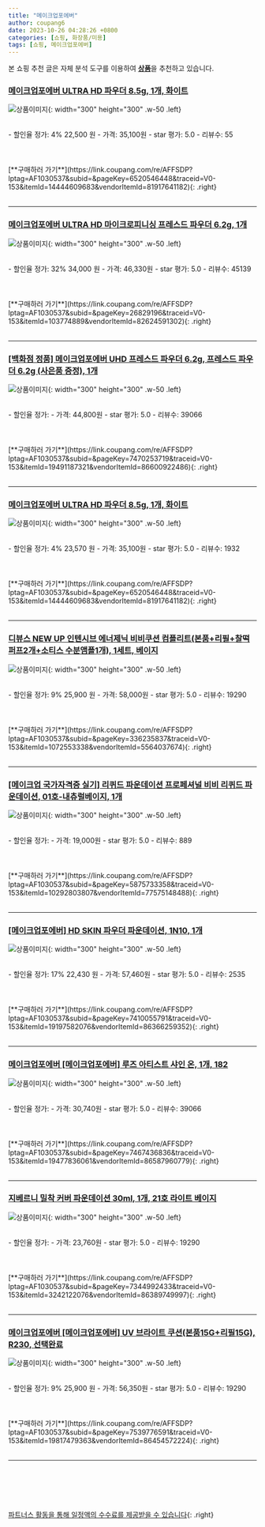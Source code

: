 ```yaml
---
title: "메이크업포에버"
author: coupang6
date: 2023-10-26 04:28:26 +0800
categories: [쇼핑, 화장품/미용]
tags: [쇼핑, 메이크업포에버]
---
```


본 쇼핑 추천 글은 자체 분석 도구를 이용하여 [**상품**](https://link.coupang.com/a/bao1ui)을 추천하고 있습니다.

### [메이크업포에버 ULTRA HD 파우더 8.5g, 1개, 화이트](https://link.coupang.com/re/AFFSDP?lptag=AF1030537&subid=&pageKey=6520546448&traceid=V0-153&itemId=14444609683&vendorItemId=81917641182)

![상품이미지](https://thumbnail8.coupangcdn.com/thumbnails/remote/230x230ex/image/vendor_inventory/31a7/c95f21471d43c76218dca943e65c29f2e4a275bdd5e4fb9f322eecfe7849.JPG){: width="300" height="300" .w-50 .left}


<br>
- 할인율 정가: 4%  22,500   원
- 가격: 35,100원
- star 평가: 5.0
- 리뷰수: 55
<br>
<br>
<br>
<br>
[**구매하러 가기**](https://link.coupang.com/re/AFFSDP?lptag=AF1030537&subid=&pageKey=6520546448&traceid=V0-153&itemId=14444609683&vendorItemId=81917641182){: .right}
<br>
<br>

---

### [메이크업포에버 ULTRA HD 마이크로피니싱 프레스드 파우더 6.2g, 1개](https://link.coupang.com/re/AFFSDP?lptag=AF1030537&subid=&pageKey=26829196&traceid=V0-153&itemId=103774889&vendorItemId=82624591302)

![상품이미지](https://thumbnail7.coupangcdn.com/thumbnails/remote/230x230ex/image/vendor_inventory/38e0/bfe95aac8b91e9bc9de9b0330532bcec1c905f6ba1401220db5e7f3b3eba.jpg){: width="300" height="300" .w-50 .left}


<br>
- 할인율 정가: 32%  34,000   원
- 가격: 46,330원
- star 평가: 5.0
- 리뷰수: 45139
<br>
<br>
<br>
<br>
[**구매하러 가기**](https://link.coupang.com/re/AFFSDP?lptag=AF1030537&subid=&pageKey=26829196&traceid=V0-153&itemId=103774889&vendorItemId=82624591302){: .right}
<br>
<br>

---

### [[백화점 정품] 메이크업포에버 UHD 프레스드 파우더 6.2g, 프레스드 파우더 6.2g (사은품 증정), 1개](https://link.coupang.com/re/AFFSDP?lptag=AF1030537&subid=&pageKey=7470253719&traceid=V0-153&itemId=19491187321&vendorItemId=86600922486)

![상품이미지](https://thumbnail8.coupangcdn.com/thumbnails/remote/230x230ex/image/vendor_inventory/6434/ba9647940dca1fc3aa5ad4a48e1fd1c5a0b7612e7abd6eb53f59a887d4e7.jpg){: width="300" height="300" .w-50 .left}


<br>
- 할인율 정가: 
- 가격: 44,800원
- star 평가: 5.0
- 리뷰수: 39066
<br>
<br>
<br>
<br>
[**구매하러 가기**](https://link.coupang.com/re/AFFSDP?lptag=AF1030537&subid=&pageKey=7470253719&traceid=V0-153&itemId=19491187321&vendorItemId=86600922486){: .right}
<br>
<br>

---

### [메이크업포에버 ULTRA HD 파우더 8.5g, 1개, 화이트](https://link.coupang.com/re/AFFSDP?lptag=AF1030537&subid=&pageKey=6520546448&traceid=V0-153&itemId=14444609683&vendorItemId=81917641182)

![상품이미지](https://thumbnail8.coupangcdn.com/thumbnails/remote/230x230ex/image/vendor_inventory/31a7/c95f21471d43c76218dca943e65c29f2e4a275bdd5e4fb9f322eecfe7849.JPG){: width="300" height="300" .w-50 .left}


<br>
- 할인율 정가: 4%  23,570   원
- 가격: 35,100원
- star 평가: 5.0
- 리뷰수: 1932
<br>
<br>
<br>
<br>
[**구매하러 가기**](https://link.coupang.com/re/AFFSDP?lptag=AF1030537&subid=&pageKey=6520546448&traceid=V0-153&itemId=14444609683&vendorItemId=81917641182){: .right}
<br>
<br>

---

### [디뷰스 NEW UP 인텐시브 에너제닉 비비쿠션 컴플리트(본품+리필+찰떡퍼프2개+소티스 수분앰플1개), 1세트, 베이지](https://link.coupang.com/re/AFFSDP?lptag=AF1030537&subid=&pageKey=336235837&traceid=V0-153&itemId=1072553338&vendorItemId=5564037674)

![상품이미지](https://thumbnail9.coupangcdn.com/thumbnails/remote/230x230ex/image/vendor_inventory/b2b9/9e44492305a64c721c9348f748e74f4cf7a9b1ca07cf99408bb3d004da93.jpg){: width="300" height="300" .w-50 .left}


<br>
- 할인율 정가: 9%  25,900   원
- 가격: 58,000원
- star 평가: 5.0
- 리뷰수: 19290
<br>
<br>
<br>
<br>
[**구매하러 가기**](https://link.coupang.com/re/AFFSDP?lptag=AF1030537&subid=&pageKey=336235837&traceid=V0-153&itemId=1072553338&vendorItemId=5564037674){: .right}
<br>
<br>

---

### [[메이크업 국가자격증 실기] 리퀴드 파운데이션 프로페셔널 비비 리퀴드 파운데이션, 01호-내츄럴베이지, 1개](https://link.coupang.com/re/AFFSDP?lptag=AF1030537&subid=&pageKey=5875733358&traceid=V0-153&itemId=10292803807&vendorItemId=77575148488)

![상품이미지](https://thumbnail10.coupangcdn.com/thumbnails/remote/230x230ex/image/vendor_inventory/8f17/ad4794878ef3a221d7374986f8e571048d93f56dd0d08f37fc63d031e8bc.jpg){: width="300" height="300" .w-50 .left}


<br>
- 할인율 정가: 
- 가격: 19,000원
- star 평가: 5.0
- 리뷰수: 889
<br>
<br>
<br>
<br>
[**구매하러 가기**](https://link.coupang.com/re/AFFSDP?lptag=AF1030537&subid=&pageKey=5875733358&traceid=V0-153&itemId=10292803807&vendorItemId=77575148488){: .right}
<br>
<br>

---

### [[메이크업포에버] HD SKIN 파우더 파운데이션, 1N10, 1개](https://link.coupang.com/re/AFFSDP?lptag=AF1030537&subid=&pageKey=7410055791&traceid=V0-153&itemId=19197582076&vendorItemId=86366259352)

![상품이미지](https://thumbnail6.coupangcdn.com/thumbnails/remote/230x230ex/image/vendor_inventory/24f0/907ba0b9a2fada2b89af4faee6542ea9b2bf1595f4d9252f47767900cb32.jpg){: width="300" height="300" .w-50 .left}


<br>
- 할인율 정가: 17%  22,430   원
- 가격: 57,460원
- star 평가: 5.0
- 리뷰수: 2535
<br>
<br>
<br>
<br>
[**구매하러 가기**](https://link.coupang.com/re/AFFSDP?lptag=AF1030537&subid=&pageKey=7410055791&traceid=V0-153&itemId=19197582076&vendorItemId=86366259352){: .right}
<br>
<br>

---

### [메이크업포에버 [메이크업포에버] 루즈 아티스트 샤인 온, 1개, 182](https://link.coupang.com/re/AFFSDP?lptag=AF1030537&subid=&pageKey=7467436836&traceid=V0-153&itemId=19477836061&vendorItemId=86587960779)

![상품이미지](https://thumbnail10.coupangcdn.com/thumbnails/remote/230x230ex/image/vendor_inventory/9f84/1d20d746761c3ec70b072e3848de6cc6b804c784fca573b8b3f11df9fe34.jpg){: width="300" height="300" .w-50 .left}


<br>
- 할인율 정가: 
- 가격: 30,740원
- star 평가: 5.0
- 리뷰수: 39066
<br>
<br>
<br>
<br>
[**구매하러 가기**](https://link.coupang.com/re/AFFSDP?lptag=AF1030537&subid=&pageKey=7467436836&traceid=V0-153&itemId=19477836061&vendorItemId=86587960779){: .right}
<br>
<br>

---

### [지베르니 밀착 커버 파운데이션 30ml, 1개, 21호 라이트 베이지](https://link.coupang.com/re/AFFSDP?lptag=AF1030537&subid=&pageKey=7344992433&traceid=V0-153&itemId=3242122076&vendorItemId=86389749997)

![상품이미지](https://thumbnail10.coupangcdn.com/thumbnails/remote/230x230ex/image/retail/images/2023/06/26/17/6/a9f51ffb-4f1f-418a-8d9a-4feabf5ed37a.jpg){: width="300" height="300" .w-50 .left}


<br>
- 할인율 정가: 
- 가격: 23,760원
- star 평가: 5.0
- 리뷰수: 19290
<br>
<br>
<br>
<br>
[**구매하러 가기**](https://link.coupang.com/re/AFFSDP?lptag=AF1030537&subid=&pageKey=7344992433&traceid=V0-153&itemId=3242122076&vendorItemId=86389749997){: .right}
<br>
<br>

---

### [메이크업포에버 [메이크업포에버] UV 브라이트 쿠션(본품15G+리필15G), R230, 선택완료](https://link.coupang.com/re/AFFSDP?lptag=AF1030537&subid=&pageKey=7539776591&traceid=V0-153&itemId=19817479363&vendorItemId=86454572224)

![상품이미지](https://thumbnail10.coupangcdn.com/thumbnails/remote/230x230ex/image/vendor_inventory/7330/a65088f9eae58cf9824f1fdfa70c6a619a7552df4cabc5058564f0fcca8c.jpg){: width="300" height="300" .w-50 .left}


<br>
- 할인율 정가: 9%  25,900   원
- 가격: 56,350원
- star 평가: 5.0
- 리뷰수: 19290
<br>
<br>
<br>
<br>
[**구매하러 가기**](https://link.coupang.com/re/AFFSDP?lptag=AF1030537&subid=&pageKey=7539776591&traceid=V0-153&itemId=19817479363&vendorItemId=86454572224){: .right}
<br>
<br>

---
<br><br><br><br><br> [파트너스 활동을 통해 일정액의 수수료를 제공받을 수 있습니다](https://link.coupang.com/a/bao1ui){: .right}